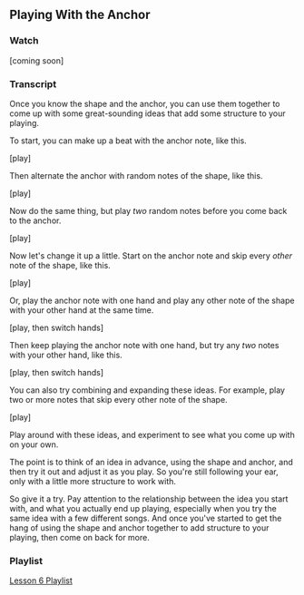 ## Playing With the Anchor



### Watch



[coming soon]




### Transcript

Once you know the shape and the anchor, you can use them together to come up with some great-sounding ideas that add some structure to your playing.

To start, you can make up a beat with the anchor note, like this.

[play]

Then alternate the anchor with random notes of the shape, like this.

[play]

Now do the same thing, but play *two* random notes before you come back to the anchor.

[play]

Now let's change it up a little. Start on the anchor note and skip every *other* note of the shape, like this.

[play]

Or, play the anchor note with one hand and play any other note of the shape with your other hand at the same time.

[play, then switch hands]

Then keep playing the anchor note with one hand, but try any *two* notes with your other hand, like this.

[play, then switch hands]

You can also try combining and expanding these ideas. For example, play two or more notes that skip every other note of the shape.

[play]

Play around with these ideas, and experiment to see what you come up with on your own. 

The point is to think of an idea in advance, using the shape and anchor, and then try it out and adjust it as you play. So you're still following your ear, only with a little more structure to work with.

So give it a try. Pay attention to the relationship between the idea you start with, and what you actually end up playing, especially when you try the same idea with a few different songs. And once you've started to get the hang of using the shape and anchor together to add structure to your playing, then come on back for more.



### Playlist

<a href="https://www.shapesmusic.com/anchors" target="_blank">Lesson 6 Playlist</a>

